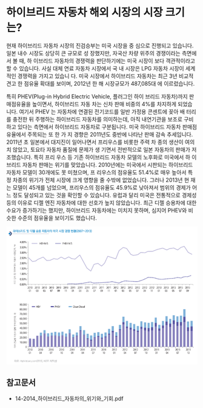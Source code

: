 # 하이브리드 자동차 해외 시장의 시장 크기는?

현재 하이브리드 자동차 시장의 진검승부는 미국 시장을 중
심으로 진행되고 있습니다. 일본 내수 시장도 상당히 큰 규모로 성
장했지만, 자국산 차량 위주의 경쟁이라는 측면에서 볼 때, 하
이브리드 자동차의 경쟁력을 판단하기에는 미국 시장이 보다
객관적이라고 할 수 있습니다. 사실 대체 연료 자동차 시장에서 국
내 시장은 LPG 자동차 시장이 세계적인 경쟁력을 가지고 있습니
다. 미국 시장에서 하이브리드 자동차는 최근 3년 비교적 견고
한 점유율 확대를 보이며, 2012년 한 해 시장규모가 487,085대
에 이르렀습니다. 

특히 PHEV(Plug-in Hybrid Electric Vehicle, 플러그인 하이
브리드 자동차)까지 판매점유율을 높이면서, 하이브리드 자동
차는 신차 판매 비중의 4%를 차지하게 되었습니다. 여기서 PHEV
는 자동차에 연결된 전기코드를 일반 가정용 콘센트에 꽂아 배
터리를 충전한 뒤 주행하는 하이브리드 자동차를 의미하는데,
아직 내연기관을 보조로 구비하고 있다는 측면에서 하이브리드
자동차로 구분됩니다.
미국 하이브리드 자동차 판매점유율에서 주목되는 또 한 가
지 경향은 2011년도 중반에 나타난 판매 감속 추세입니다. 2011년
초 일본에서 대지진이 일어나면서 프리우스를 비롯한 주력 차
종의 생산이 여의치 않았고, 토요타 자동차 품질에 문제가 생
기면서 전반적으로 일본 자동차의 판매가 저조했습니다. 특히 프리
우스 등 기존 하이브리드 자동차 모델의 노후화로 미국에서 하
이브리드 자동차 판매는 위기를 맞았습니다. 2010년에는 미국에서
시판되는 하이브리드 자동차 모델이 30개에도 못 미쳤으며, 프
리우스의 점유율도 51.4%로 매우 높아서 특정 차종의 위기가
전체 시장에 크게 영향을 줄 수밖에 없었습니다. 그러나 2013년 현
재는 모델이 45개를 넘었으며, 프리우스의 점유율도 45.9%로
낮아져서 범위의 경제가 어느 정도 달성되고 있는 것을 확인할
수 있습니다.
유럽과 달리 미국은 전통적으로 경제성 등의 이유로 디젤
엔진 자동차에 대한 선호가 높지 않았습니다. 최근 디젤 승용차에
대한 수요가 증가하기는 했지만, 하이브리드 자동차에는 미치지
못하며, 심지어 PHEV와 비슷한 수준의 점유율을 보이기도 했습니다.

![하이브리드_및_디젤승용차_경쟁현황](./images/하이브리드자동차_Q12_1_1.PNG)
## 참고문서
- 14-2014_하이브리드_자동차의_위기와_기회.pdf
